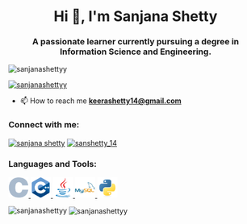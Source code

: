 <h1 align="center">Hi 👋, I'm Sanjana Shetty</h1>
<h3 align="center">A passionate learner currently pursuing a degree in Information Science and Engineering.</h3>

<p align="left"> <img src="https://komarev.com/ghpvc/?username=sanjanashettyy&label=Profile%20views&color=0e75b6&style=flat" alt="sanjanashettyy" /> </p>

<p align="left"> <a href="https://github.com/ryo-ma/github-profile-trophy"><img src="https://github-profile-trophy.vercel.app/?username=sanjanashettyy" alt="sanjanashettyy" /></a> </p>

- 📫 How to reach me **keerashetty14@gmail.com**

<h3 align="left">Connect with me:</h3>
<p align="left">
<a href="https://linkedin.com/in/sanjana shetty" target="blank"><img align="center" src="https://raw.githubusercontent.com/rahuldkjain/github-profile-readme-generator/master/src/images/icons/Social/linked-in-alt.svg" alt="sanjana shetty" height="30" width="40" /></a>
<a href="https://instagram.com/sanshetty_14" target="blank"><img align="center" src="https://raw.githubusercontent.com/rahuldkjain/github-profile-readme-generator/master/src/images/icons/Social/instagram.svg" alt="sanshetty_14" height="30" width="40" /></a>
</p>

<h3 align="left">Languages and Tools:</h3>
<p align="left"> <a href="https://www.cprogramming.com/" target="_blank" rel="noreferrer"> <img src="https://raw.githubusercontent.com/devicons/devicon/master/icons/c/c-original.svg" alt="c" width="40" height="40"/> </a> <a href="https://www.w3schools.com/cpp/" target="_blank" rel="noreferrer"> <img src="https://raw.githubusercontent.com/devicons/devicon/master/icons/cplusplus/cplusplus-original.svg" alt="cplusplus" width="40" height="40"/> </a> <a href="https://www.java.com" target="_blank" rel="noreferrer"> <img src="https://raw.githubusercontent.com/devicons/devicon/master/icons/java/java-original.svg" alt="java" width="40" height="40"/> </a> <a href="https://www.mysql.com/" target="_blank" rel="noreferrer"> <img src="https://raw.githubusercontent.com/devicons/devicon/master/icons/mysql/mysql-original-wordmark.svg" alt="mysql" width="40" height="40"/> </a> <a href="https://www.python.org" target="_blank" rel="noreferrer"> <img src="https://raw.githubusercontent.com/devicons/devicon/master/icons/python/python-original.svg" alt="python" width="40" height="40"/> </a> </p>

<p><img align="left" src="https://github-readme-stats.vercel.app/api/top-langs?username=sanjanashettyy&show_icons=true&locale=en&layout=compact" alt="sanjanashettyy" /></p>

<p>&nbsp;<img align="center" src="https://github-readme-stats.vercel.app/api?username=sanjanashettyy&show_icons=true&locale=en" alt="sanjanashettyy" /></p>
